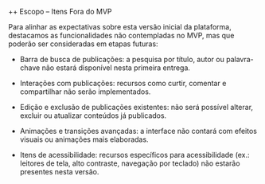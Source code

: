 ++ Escopo – Itens Fora do MVP

Para alinhar as expectativas sobre esta versão inicial da plataforma, destacamos as funcionalidades não contempladas no MVP, mas que poderão ser consideradas em etapas futuras:

* Barra de busca de publicações: a pesquisa por título, autor ou palavra-chave não estará disponível nesta primeira entrega.

* Interações com publicações: recursos como curtir, comentar e compartilhar não serão implementados.

* Edição e exclusão de publicações existentes: não será possível alterar, excluir ou atualizar conteúdos já publicados.

* Animações e transições avançadas: a interface não contará com efeitos visuais ou animações mais elaboradas.

* Itens de acessibilidade: recursos específicos para acessibilidade (ex.: leitores de tela, alto contraste, navegação por teclado) não estarão presentes nesta versão.
